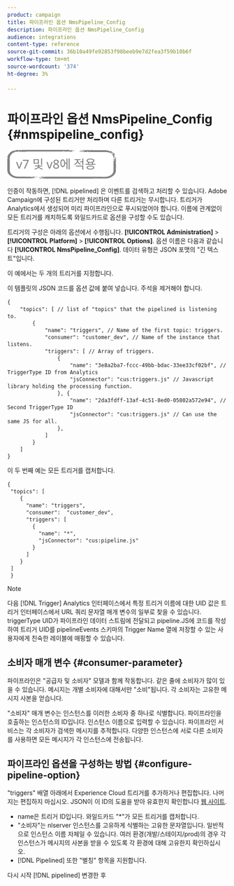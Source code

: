 ```yaml
---
product: campaign
title: 파이프라인 옵션 NmsPipeline_Config
description: 파이프라인 옵션 NmsPipeline_Config
audience: integrations
content-type: reference
source-git-commit: 36b10a49fe92853f98beeb9e7d2fea3f59b10b6f
workflow-type: tm+mt
source-wordcount: '374'
ht-degree: 3%

---
```



# 파이프라인 옵션 NmsPipeline_Config {#nmspipeline_config}

![](../../assets/common.svg)

인증이 작동하면, [!DNL pipelined] 은 이벤트를 검색하고 처리할 수 있습니다. Adobe Campaign에 구성된 트리거만 처리하며 다른 트리거는 무시합니다. 트리거가 Analytics에서 생성되어 미리 파이프라인으로 푸시되었어야 합니다.
이름에 관계없이 모든 트리거를 캐치하도록 와일드카드로 옵션을 구성할 수도 있습니다.

트리거의 구성은 아래의 옵션에서 수행됩니다. **[!UICONTROL Administration]** > **[!UICONTROL Platform]** > **[!UICONTROL Options]**. 옵션 이름은 다음과 같습니다 **[!UICONTROL NmsPipeline_Config]**. 데이터 유형은 JSON 포맷의 &quot;긴 텍스트&quot;입니다.

이 예에서는 두 개의 트리거를 지정합니다.

이 템플릿의 JSON 코드를 옵션 값에 붙여 넣습니다. 주석을 제거해야 합니다.

```
{
    "topics": [ // list of "topics" that the pipelined is listening to.
        {
            "name": "triggers", // Name of the first topic: triggers.
            "consumer": "customer_dev", // Name of the instance that listens. 
            "triggers": [ // Array of triggers. 
                {
                    "name": "3e8a2ba7-fccc-49bb-bdac-33ee33cf02bf", // TriggerType ID from Analytics 
                    "jsConnector": "cus:triggers.js" // Javascript library holding the processing function.
                }, {
                    "name": "2da3fdff-13af-4c51-8ed0-05802a572e94", // Second TriggerType ID 
                    "jsConnector": "cus:triggers.js" // Can use the same JS for all.
                },
            ]
        }
    ]
}
```

이 두 번째 예는 모든 트리거를 캡처합니다.

```
{
 "topics": [
    {
      "name": "triggers",
      "consumer":  "customer_dev",
      "triggers": [
        {
          "name": "*",
          "jsConnector": "cus:pipeline.js"
        }
      ]
    }
 ]
 }
```

>[!NOTE]
>
>다음 [!DNL Trigger] Analytics 인터페이스에서 특정 트리거 이름에 대한 UID 값은 트리거 인터페이스에서 URL 쿼리 문자열 매개 변수의 일부로 찾을 수 있습니다. triggerType UID가 파이프라인 데이터 스트림에 전달되고 pipeline.JS에 코드를 작성하여 트리거 UID를 pipelineEvents 스키마의 Trigger Name 열에 저장할 수 있는 사용자에게 친숙한 레이블에 매핑할 수 있습니다.

## 소비자 매개 변수 {#consumer-parameter}

파이프라인은 &quot;공급자 및 소비자&quot; 모델과 함께 작동합니다. 같은 줄에 소비자가 많이 있을 수 있습니다. 메시지는 개별 소비자에 대해서만 &quot;소비&quot;됩니다. 각 소비자는 고유한 메시지 사본을 얻습니다.

&quot;소비자&quot; 매개 변수는 인스턴스를 이러한 소비자 중 하나로 식별합니다. 파이프라인을 호출하는 인스턴스의 ID입니다. 인스턴스 이름으로 입력할 수 있습니다. 파이프라인 서비스는 각 소비자가 검색한 메시지를 추적합니다. 다양한 인스턴스에 서로 다른 소비자를 사용하면 모든 메시지가 각 인스턴스에 전송됩니다.

## 파이프라인 옵션을 구성하는 방법 {#configure-pipeline-option}

&quot;triggers&quot; 배열 아래에서 Experience Cloud 트리거를 추가하거나 편집합니다. 나머지는 편집하지 마십시오.
JSON이 이 ID의 도움을 받아 유효한지 확인합니다 [웹 사이트](https://jsonlint.com/).

* name은 트리거 ID입니다. 와일드카드 &quot;*&quot;가 모든 트리거를 캡처합니다.
* &quot;소비자&quot;는 nlserver 인스턴스를 고유하게 식별하는 고유한 문자열입니다. 일반적으로 인스턴스 이름 자체일 수 있습니다. 여러 환경(개발/스테이지/prod)의 경우 각 인스턴스가 메시지의 사본을 받을 수 있도록 각 환경에 대해 고유한지 확인하십시오.
* [!DNL Pipelined] 또한 &quot;별칭&quot; 항목을 지원합니다.

다시 시작 [!DNL pipelined] 변경한 후
